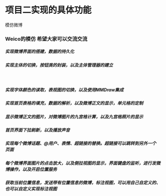 # 项目二实现的具体功能
模仿微博
<h3>Weico的模仿 希望大家可以交流交流</h3>
 <h5>实现微博界面的搭建，数据的持久化</h5>
 <h5>实现主体的切换，按钮类的封装，以及主体管理器的建立</h5><br>
 <h5>实现字体颜色的读取，表视图的切换，以及使用MMDraw集成</h5>
 <h5>实现首页表格的填充，数据的解析，以及微博正文的显示，单元格的定制</h5>
 <h5>显示微博正文的图片，对微博图片的九宫格计算，以及九宫格照片的显示</h5>
 <h5>首页界面下拉刷新，以及播放声音</h5>
 <h5>实现每个微博话题、@用户、表情、超链接的替换。超链接可以跳转到另外一个页面</h5>
 <h5>每个微博界面图片的点击放大，以及侧拉视图的显示，界面键盘的监听，进行发微博操作，以及开启位置服务</h5>
 <h5>获取当前位置信息，发送带有位置信息的微博，标注视图，可以用自己自定义的、也可以自定义实现标注视图</h5>
 
